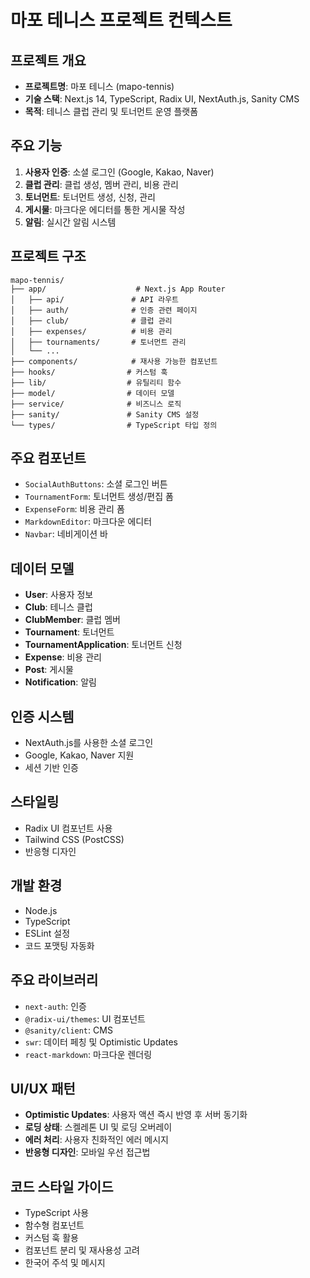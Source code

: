 # 마포 테니스 프로젝트 컨텍스트

## 프로젝트 개요

- **프로젝트명**: 마포 테니스 (mapo-tennis)
- **기술 스택**: Next.js 14, TypeScript, Radix UI, NextAuth.js, Sanity CMS
- **목적**: 테니스 클럽 관리 및 토너먼트 운영 플랫폼

## 주요 기능

1. **사용자 인증**: 소셜 로그인 (Google, Kakao, Naver)
2. **클럽 관리**: 클럽 생성, 멤버 관리, 비용 관리
3. **토너먼트**: 토너먼트 생성, 신청, 관리
4. **게시물**: 마크다운 에디터를 통한 게시물 작성
5. **알림**: 실시간 알림 시스템

## 프로젝트 구조

```
mapo-tennis/
├── app/                    # Next.js App Router
│   ├── api/               # API 라우트
│   ├── auth/              # 인증 관련 페이지
│   ├── club/              # 클럽 관리
│   ├── expenses/          # 비용 관리
│   ├── tournaments/       # 토너먼트 관리
│   └── ...
├── components/            # 재사용 가능한 컴포넌트
├── hooks/                # 커스텀 훅
├── lib/                  # 유틸리티 함수
├── model/                # 데이터 모델
├── service/              # 비즈니스 로직
├── sanity/               # Sanity CMS 설정
└── types/                # TypeScript 타입 정의
```

## 주요 컴포넌트

- `SocialAuthButtons`: 소셜 로그인 버튼
- `TournamentForm`: 토너먼트 생성/편집 폼
- `ExpenseForm`: 비용 관리 폼
- `MarkdownEditor`: 마크다운 에디터
- `Navbar`: 네비게이션 바

## 데이터 모델

- **User**: 사용자 정보
- **Club**: 테니스 클럽
- **ClubMember**: 클럽 멤버
- **Tournament**: 토너먼트
- **TournamentApplication**: 토너먼트 신청
- **Expense**: 비용 관리
- **Post**: 게시물
- **Notification**: 알림

## 인증 시스템

- NextAuth.js를 사용한 소셜 로그인
- Google, Kakao, Naver 지원
- 세션 기반 인증

## 스타일링

- Radix UI 컴포넌트 사용
- Tailwind CSS (PostCSS)
- 반응형 디자인

## 개발 환경

- Node.js
- TypeScript
- ESLint 설정
- 코드 포맷팅 자동화

## 주요 라이브러리

- `next-auth`: 인증
- `@radix-ui/themes`: UI 컴포넌트
- `@sanity/client`: CMS
- `swr`: 데이터 페칭 및 Optimistic Updates
- `react-markdown`: 마크다운 렌더링

## UI/UX 패턴

- **Optimistic Updates**: 사용자 액션 즉시 반영 후 서버 동기화
- **로딩 상태**: 스켈레톤 UI 및 로딩 오버레이
- **에러 처리**: 사용자 친화적인 에러 메시지
- **반응형 디자인**: 모바일 우선 접근법

## 코드 스타일 가이드

- TypeScript 사용
- 함수형 컴포넌트
- 커스텀 훅 활용
- 컴포넌트 분리 및 재사용성 고려
- 한국어 주석 및 메시지
